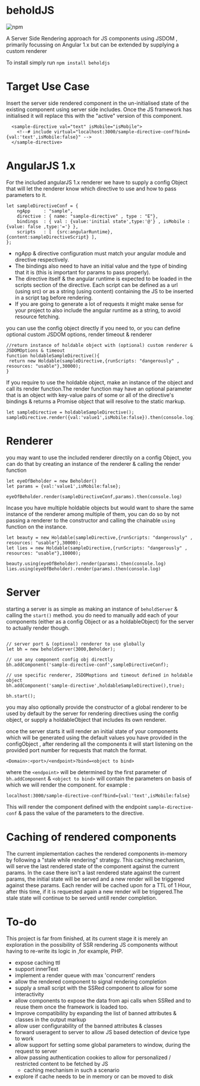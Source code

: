 # beholdJS 
 
![npm](https://img.shields.io/npm/v/beholdjs?style=flat-square) 

A Server Side Rendering approach for JS components using JSDOM , primarily focussing on Angular 1.x but can be extended by supplying a custom renderer

To install simply run `npm install beholdjs` 

# Target Use Case

Insert the server side rendered component in the un-initialised state of the existing component using server side includes.
Once the JS framework has initialised it will replace this with the "active" version of this component.

```
  <sample-directive val="text" isMobile="isMobile">
    <!--# include virtual="localhost:3000/sample-directive-conf?bind={val:'text',isMobile:false}" -->
  </sample-directive>

```


# AngularJS 1.x
For the included angularJS 1.x renderer we have to supply a config Object that will let the renderer know which directive to use and how to pass parameters to it.

```
let sampleDirectiveConf = {
    ngApp     : "sample",
    directive : { name: "sample-directive" , type : "E"},
    bindings  : { val : {value:'initial state',type:'@'} , isMobile : {value: false ,type:'='} },
    scripts   : [  {src:angularRuntime}, {content:sampleDirectiveScript} ],
};
```
* ngApp & directive configuration must match your angular module and directive respectively. 
* The bindings also need to have an initial value and the type of binding that it is (this is important for params to pass properly).
* The directive itself & the angular runtime is expected to be loaded in the scripts section of the directive. Each script can be defined as a url (using src) or as a string (using content) containing the JS to be inserted in a script tag before rendering. 
* If you are going to generate a lot of requests it might make sense for your project to also include the angular runtime as a string, to avoid resource fetching.

you can use the config object directly if you need to, or you can define optional custom JSDOM options, render timeout & renderer 

```
//return instance of holdable object with (optional) custom renderer & JSDOMOptions & timeout
function holdableSampleDirective(){
 return new Holdable(sampleDirective,{runScripts: "dangerously" , resources: "usable"},30000);
}
```

If you require to use the holdable object, make an instance of the object and call its render function.The render function may have an optional parameter that is an object with key-value pairs of some or all of the directive's bindings & returns a Promise object that will resolve to the static markup.

``` 
let sampleDirective = holdableSampleDirective();
sampleDirective.render({val:'value1',isMobile:false}).then(console.log)
```
# Renderer

you may want to use the included renderer directily on a config Object, you can do that by creating an instance of the renderer & calling the render function

```
let eyeOfBeholder = new Beholder()
let params = {val:'value1',isMobile:false};

eyeOfBeholder.render(sampleDirectiveConf,params).then(console.log)
```

Incase you have multiple holdable objects but would want to share the same instance of the renderer among multiple of them, you can do so by not passing a renderer to the constructor and calling the chainable `using` function on the instance.

```
let beauty = new Holdable(sampleDirective,{runScripts: "dangerously" , resources: "usable"},30000);
let lies = new Holdable(sampleDirective,{runScripts: "dangerously" , resources: "usable"},10000);

beauty.using(eyeOfBeholder).render(params).then(console.log)
lies.using(eyeOfBeholder).render(params).then(console.log)

```

# Server
starting a server is as simple as making an instance of `beholdServer` & calling the `start()` method.
you do need to manually add each of your components (either as a config Object or as a holdableObject) for the server to actually render though.

```

// server port & (optional) renderer to use globally
let bh = new beholdServer(3000,Beholder);

// use any component config obj directly
bh.addComponent('sample-directive-conf',sampleDirectiveConf);

// use specific renderer, JSDOMoptions and timeout defined in holdable object
bh.addComponent('sample-directive',holdableSampleDirective(),true);

bh.start();
```

you may also optionally provide the constructor of a global renderer to be used by default by the server for rendering directives using the config object, or supply a holdableObject that includes its own renderer. 

once the server starts it will render an initial state of your components which will be generated using the default values you have provided in the configObject , after rendering all the components it will start listening on the provided port number for requests that match the format.

```<Domain>:<port>/<endpoint>?bind=<object to bind>```

where the `<endpoint>` will be determined by the first parameter of `bh.addComponent` & `<object to bind>` will contain the parameters on basis of which we will render the component. for example :

```localhost:3000/sample-directive-conf?bind={val:'text',isMobile:false}```

This will render the component defined with the endpoint `sample-directive-conf` & pass the value of the parameters to the directive.

# Caching of rendered components 

The current implementation caches the rendered components in-memory by following a "stale while rendering" strategy.
This caching mechanism, will serve the last rendered state of the component against the current params. In the case there isn't a last rendered state against the current params, the initial state will be served and a new render will be triggered against these params. Each render will be cached upon for a TTL of 1 Hour, after this time, if it is requested again a new render will be triggered.The stale state will continue to be served untill render completion.


# To-do

This project is far from finished, at its current stage it is merely an exploration in the possibility of SSR rendering JS components without having to re-write its logic in ,for example, PHP.

* expose caching ttl
* support innerText 
* implement a render queue with max 'concurrent' renders
* allow the rendered component to signal rendering completion
* supply a small script with the SSRed component to allow for some interactivity
* allow components to expose the data from api calls when SSRed and to reuse them once the framework is loaded too.
* Improve compatibility by expanding the list of banned attributes & classes in the output markup
* allow user configurability of the banned attributes & classes
* forward useragent to server to allow JS based detection of device type to work
* allow support for setting some global parameters to window, during the request to server
* allow passing authentication cookies to allow for personalized / restricted content to be fetched by JS
  * caching mechanism in such a scenario
* explore if cache needs to be in memory or can be moved to disk


